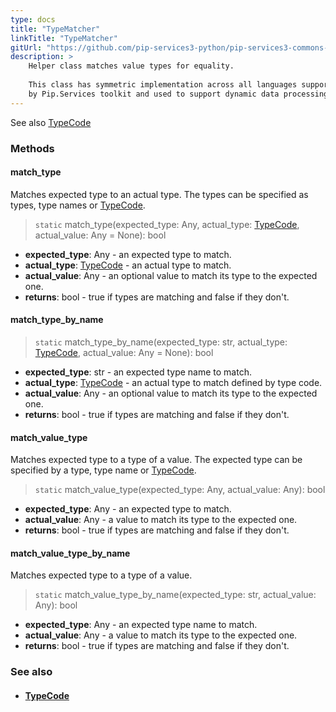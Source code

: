 ```yaml
---
type: docs
title: "TypeMatcher"
linkTitle: "TypeMatcher"
gitUrl: "https://github.com/pip-services3-python/pip-services3-commons-python"
description: >
    Helper class matches value types for equality.
 
    This class has symmetric implementation across all languages supported
    by Pip.Services toolkit and used to support dynamic data processing.
---
```


See also [TypeCode](../../convert/type_code)

### Methods

#### match_type
Matches expected type to an actual type.
The types can be specified as types, type names or [TypeCode](../../convert/type_code).

> `static` match_type(expected_type: Any, actual_type: [TypeCode](../../convert/type_code), actual_value: Any = None): bool

- **expected_type**: Any - an expected type to match.
- **actual_type**: [TypeCode](../../convert/type_code) - an actual type to match.
- **actual_value**: Any - an optional value to match its type to the expected one.
- **returns**: bool - true if types are matching and false if they don't.


#### match_type_by_name

> `static` match_type_by_name(expected_type: str, actual_type: [TypeCode](../../convert/type_code), actual_value: Any = None): bool

- **expected_type**: str - an expected type name to match. 
- **actual_type**: [TypeCode](../../convert/type_code) - an actual type to match defined by type code.
- **actual_value**: Any - an optional value to match its type to the expected one.
- **returns**: bool - true if types are matching and false if they don't.


#### match_value_type
Matches expected type to a type of a value.
The expected type can be specified by a type, type name or [TypeCode](../../convert/type_code).

> `static` match_value_type(expected_type: Any, actual_value: Any): bool

- **expected_type**: Any - an expected type to match.
- **actual_value**: Any -  a value to match its type to the expected one.
- **returns**: bool - true if types are matching and false if they don't.

#### match_value_type_by_name
Matches expected type to a type of a value.

> `static` match_value_type_by_name(expected_type: str, actual_value: Any): bool

- **expected_type**: Any - an expected type name to match.
- **actual_value**: Any -  a value to match its type to the expected one.
- **returns**: bool - true if types are matching and false if they don't.


### See also
- #### [TypeCode](../../convert/type_code)